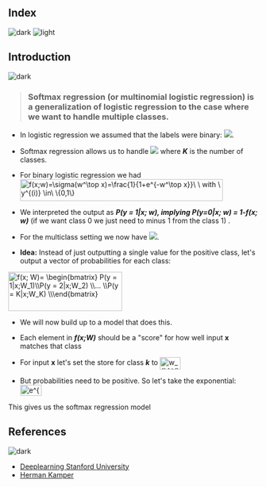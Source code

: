 ## Index
![dark](https://user-images.githubusercontent.com/12748752/141935752-90492d2e-7904-4f9f-a5a1-c4e59ddc3a33.png)
![light](https://user-images.githubusercontent.com/12748752/141935760-406edb8f-cb9b-4e30-9b69-9153b52c28b4.png)

## Introduction
![dark](https://user-images.githubusercontent.com/12748752/141935752-90492d2e-7904-4f9f-a5a1-c4e59ddc3a33.png)
> ### Softmax regression (or multinomial logistic regression) is a generalization of logistic regression to the case where we want to handle multiple classes.
* In logistic regression we assumed that the labels were binary: <img src="https://render.githubusercontent.com/render/math?math=y^{(i)} \in\ \{0,1\}">.
* Softmax regression allows us to handle <img src="https://render.githubusercontent.com/render/math?math=y^{(i)} \in\ \{1,..,K\}"> where _**K**_ is the number of classes.


* For binary logistic regression we had <img src="http://www.sciweavers.org/tex2img.php?eq=f%28x%3Bw%29%3D%5Csigma%28w%5E%5Ctop%20x%29%3D%5Cfrac%7B1%7D%7B1%2Be%5E%7B-w%5E%5Ctop%20x%7D%7D%5C%20%5C%20with%20%5C%20y%5E%7B%28i%29%7D%20%5Cin%5C%20%5C%7B0%2C1%5C%7D&bc=White&fc=Black&im=jpg&fs=12&ff=arev&edit=0" align="center" border="0" alt="f(x;w)=\sigma(w^\top x)=\frac{1}{1+e^{-w^\top x}}\ \ with \ y^{(i)} \in\ \{0,1\}" width="408" height="44" />

* We interpreted the output as _**P(y = 1|x; w), implying P(y=0|x; w) = 1-f(x; w)**_ (if we want class 0 we just need to minus 1 from the class 1) .

* For the multiclass setting we now have <img src="https://render.githubusercontent.com/render/math?math=y^{(i)} \in\ \{1,..,K\}">.

* **Idea:** Instead of just outputting a single value for the positive class, let's output a vector of probabilities for each class:

<img src="http://www.sciweavers.org/tex2img.php?eq=f%28x%3B%20W%29%3D%20%0A%5Cbegin%7Bbmatrix%7D%0A%20P%28y%20%3D%201%7Cx%3BW_1%29%5C%5C%0AP%28y%20%3D%202%7Cx%3BW_2%29%20%5C%5C%0A...%20%5C%5C%0AP%28y%20%3D%20K%7Cx%3BW_K%29%20%5C%5C%0A%5Cend%7Bbmatrix%7D&bc=White&fc=Black&im=jpg&fs=12&ff=arev&edit=0" align="center" border="0" alt="f(x; W)= \begin{bmatrix} P(y = 1|x;W_1)\\P(y = 2|x;W_2) \\... \\P(y = K|x;W_K) \\\end{bmatrix}" width="229" height="79" />


* We will now build up to a model that does this.

* Each element in _**f(x;W)**_ should be a "score" for how well input **x** matches that class

* For input **x** let's set the store for class _**k**_ to <img src="http://www.sciweavers.org/tex2img.php?eq=w_%7Bk%7D%5E%7B%5Ctop%7Dx&bc=White&fc=Black&im=jpg&fs=12&ff=arev&edit=0" align="center" border="0" alt="w_{k}^{\top}x" width="42" height="25" />



* But probabilities need to be positive. So let's take the exponential: <img src="http://www.sciweavers.org/tex2img.php?eq=e%5E%7Bw_%7Bk%7D%5E%7B%5Ctop%7Dx%7D&bc=White&fc=Black&im=jpg&fs=12&ff=arev&edit=0" align="center" border="0" alt="e^{w_{k}^{\top}x}" width="43" height="22" />





This gives us the softmax regression model



## References
![dark](https://user-images.githubusercontent.com/12748752/141935752-90492d2e-7904-4f9f-a5a1-c4e59ddc3a33.png)
* [Deeplearning Stanford University](http://deeplearning.stanford.edu/tutorial/supervised/SoftmaxRegression/)
* [Herman Kamper](https://www.kamperh.com/data414/)
